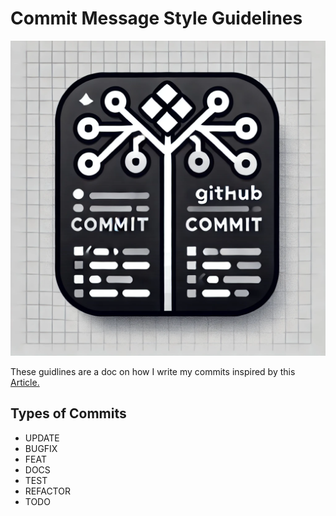 # Commit Message Style Guidelines

![image](./D.webp)

These guidlines are a doc on how I write my commits inspired by this [Article.](https://www.markdownguide.org/basic-syntax/#:~:text=Nearly%20all%20Markdown%20applications%20support%20the%20basic%20syntax%20outlined%20in) 




## Types of Commits 
- UPDATE
- BUGFIX
- FEAT
- DOCS
- TEST
- REFACTOR
- TODO




<!--- 
TODO: 

- Add example of new commit message messaage 
- IDEA: adverbs/adjectives for types like
        BUG>>> BUG REALLY FIXED
        

>